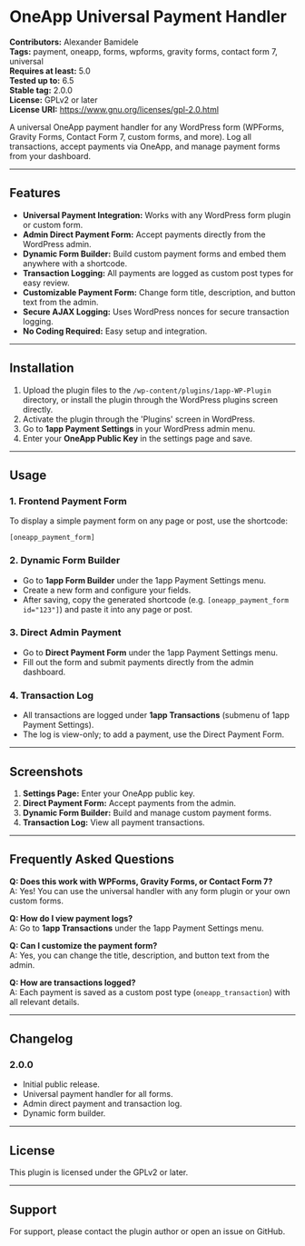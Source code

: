 # OneApp Universal Payment Handler

**Contributors:** Alexander Bamidele  
**Tags:** payment, oneapp, forms, wpforms, gravity forms, contact form 7, universal  
**Requires at least:** 5.0  
**Tested up to:** 6.5  
**Stable tag:** 2.0.0  
**License:** GPLv2 or later  
**License URI:** https://www.gnu.org/licenses/gpl-2.0.html  

A universal OneApp payment handler for any WordPress form (WPForms, Gravity Forms, Contact Form 7, custom forms, and more). Log all transactions, accept payments via OneApp, and manage payment forms from your dashboard.

---

## Features

- **Universal Payment Integration:** Works with any WordPress form plugin or custom form.
- **Admin Direct Payment Form:** Accept payments directly from the WordPress admin.
- **Dynamic Form Builder:** Build custom payment forms and embed them anywhere with a shortcode.
- **Transaction Logging:** All payments are logged as custom post types for easy review.
- **Customizable Payment Form:** Change form title, description, and button text from the admin.
- **Secure AJAX Logging:** Uses WordPress nonces for secure transaction logging.
- **No Coding Required:** Easy setup and integration.

---

## Installation

1. Upload the plugin files to the `/wp-content/plugins/1app-WP-Plugin` directory, or install the plugin through the WordPress plugins screen directly.
2. Activate the plugin through the 'Plugins' screen in WordPress.
3. Go to **1app Payment Settings** in your WordPress admin menu.
4. Enter your **OneApp Public Key** in the settings page and save.

---

## Usage

### 1. **Frontend Payment Form**

To display a simple payment form on any page or post, use the shortcode:

```
[oneapp_payment_form]
```

### 2. **Dynamic Form Builder**

- Go to **1app Form Builder** under the 1app Payment Settings menu.
- Create a new form and configure your fields.
- After saving, copy the generated shortcode (e.g. `[oneapp_payment_form id="123"]`) and paste it into any page or post.

### 3. **Direct Admin Payment**

- Go to **Direct Payment Form** under the 1app Payment Settings menu.
- Fill out the form and submit payments directly from the admin dashboard.

### 4. **Transaction Log**

- All transactions are logged under **1app Transactions** (submenu of 1app Payment Settings).
- The log is view-only; to add a payment, use the Direct Payment Form.

---

## Screenshots

1. **Settings Page:** Enter your OneApp public key.
2. **Direct Payment Form:** Accept payments from the admin.
3. **Dynamic Form Builder:** Build and manage custom payment forms.
4. **Transaction Log:** View all payment transactions.

---

## Frequently Asked Questions

**Q: Does this work with WPForms, Gravity Forms, or Contact Form 7?**  
A: Yes! You can use the universal handler with any form plugin or your own custom forms.

**Q: How do I view payment logs?**  
A: Go to **1app Transactions** under the 1app Payment Settings menu.

**Q: Can I customize the payment form?**  
A: Yes, you can change the title, description, and button text from the admin.

**Q: How are transactions logged?**  
A: Each payment is saved as a custom post type (`oneapp_transaction`) with all relevant details.

---

## Changelog

### 2.0.0
- Initial public release.
- Universal payment handler for all forms.
- Admin direct payment and transaction log.
- Dynamic form builder.

---

## License

This plugin is licensed under the GPLv2 or later.

---

## Support

For support, please contact the plugin author or open an issue on GitHub.
